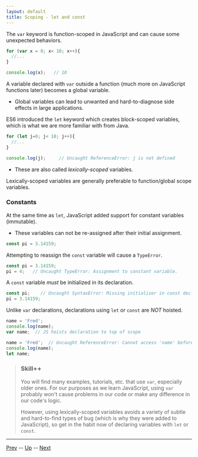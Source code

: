 ```yaml
---
layout: default
title: Scoping - let and const
---
```


The `var` keyword is function-scoped in JavaScript and can cause some unexpected behaviors.

```js
for (var x = 0; x< 10; x++){
  //...
}

console.log(x);   // 10
```

A variable declared with `var` outside a function (much more on JavaScript functions later) becomes a global variable.

* Global variables can lead to unwanted and hard-to-diagnose side effects in large applications.

ES6 introduced the `let` keyword which creates block-scoped variables, which is what we are more familiar with from Java.

```js
for (let j=0; j< 10; j++){
  //...
}

console.log(j);     // Uncaught ReferenceError: j is not defined
```

* These are also called _lexically-scoped_ variables.

Lexically-scoped variables are generally preferable to function/global scope variables.

### Constants

At the same time as `let`, JavaScript added support for constant variables (immutable).

* These variables can not be re-assigned after their initial assignment.

```javascript
const pi = 3.14159;
```

Attempting to reassign the `const` variable will cause a `TypeError`.

```javascript
const pi = 3.14159;
pi = 4;   // Uncaught TypeError: Assignment to constant variable.
```

A `const` variable _must_ be initialized in its declaration.

```javascript
const pi;    // Uncaught SyntaxError: Missing initializer in const declaration
pi = 3.14159;
``` 

Unlike `var` declarations, declarations using `let` or `const` are _NOT_ hoisted.

```javascript
name = 'Fred';
console.log(name);
var name;  // JS hoists declaration to top of scope
```

```javascript
name = 'Fred';  // Uncaught ReferenceError: Cannot access 'name' before initialization
console.log(name);
let name;
```

> ### Skill++
> 
> You will find many examples, tutorials, etc. that use `var`, especially older ones.  For our purposes as we learn JavaScript, using `var` probably won't cause problems in our code or make any difference in our code's logic.
> 
> However, using lexically-scoped variables avoids a variety of subtle and hard-to-find types of bug (which is why they were added to JavaScript), so get in the habit now of declaring variables with `let` or `const`.


<hr>

[Prev](hoisting.md) -- [Up](README.md) -- [Next](statementTermination.md)

